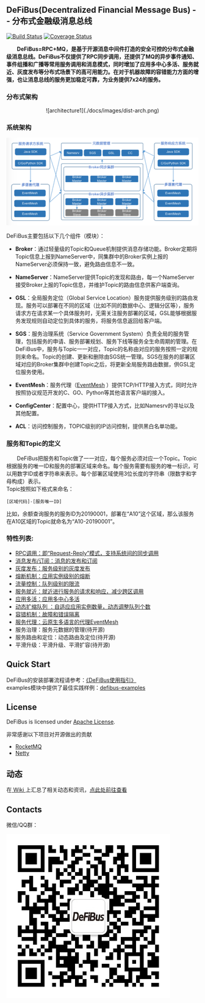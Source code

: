 ## DeFiBus(Decentralized Financial Message Bus) -- 分布式金融级消息总线
[![Build Status](https://www.travis-ci.org/WeBankFinTech/DeFiBus.svg?branch=master)](https://www.travis-ci.org/WeBankFinTech/DeFiBus) [![Coverage Status](https://coveralls.io/repos/github/WeBankFinTech/DeFiBus/badge.svg?branch=master)](https://coveralls.io/github/WeBankFinTech/DeFiBus?branch=master)

&nbsp;&nbsp;&nbsp;&nbsp;&nbsp;&nbsp;
**DeFiBus=RPC+MQ，是基于开源消息中间件打造的安全可控的分布式金融级消息总线。DeFiBus不仅提供了RPC同步调用，还提供了MQ的异步事件通知、事件组播和广播等常用服务调用和消息模式，同时增加了应用多中心多活、服务就近、灰度发布等分布式场景下的高可用能力。在对于机器故障的容错能力方面的增强，也让消息总线的服务更加稳定可靠，为业务提供7x24的服务。**

### 分布式架构  
<div align=center>
![architecture1](./docs/images/dist-arch.png)
</div>

### 系统架构
![architecture2](./docs/images/defibus-arch.png)
  
DeFiBus主要包括以下几个组件（模块）：  

* **Broker**：通过轻量级的Topic和Queue机制提供消息存储功能。Broker定期将Topic信息上报到NameServer中，同集群中的Broker实例上报的NameServer必须保持一致，避免路由信息不一致。  

* **NameServer**：NameServer提供Topic的发现和路由，每一个NameServer接受Broker上报的Topic信息，并维护Topic的路由信息供客户端查询。  

* **GSL**：全局服务定位（Global Service Location）服务提供服务级别的路由发现。服务可以部署在不同的区域（比如不同的数据中心、逻辑分区等），服务请求方在请求某一个具体服务时，无需关注服务部署的区域，GSL能够根据服务发现规则自动定位到具体的服务，将服务信息返回给客户端。  

* **SGS**：服务治理系统（Service Government System）负责全局的服务管理，包括服务的申请、服务部署规划、服务下线等服务全生命周期的管理。在DeFiBus中，服务与Topic一一对应，Topic的名称由对应的服务按照一定的规则来命名。Topic的创建、更新和删除由SGS统一管理。SGS在服务的部署区域对应的Broker集群中创建Topic之后，将更新全局服务路由数据，供GSL定位服务使用。

* **EventMesh**：服务代理（[EventMesh](https://github.com/WeBankFinTech/EventMesh) ）提供TCP/HTTP接入方式，同时允许按照协议规范开发的C、GO、Python等其他语言客户端的接入。

* **ConfigCenter**：配置中心，提供HTTP接入方式，比如Namesrv的寻址以及其他配置。

* **ACL**：访问控制服务，TOPIC级别的IP访问控制，提供黑白名单功能。

### 服务和Topic的定义
&nbsp;&nbsp;&nbsp;&nbsp;&nbsp;&nbsp;
DeFiBus把服务和Topic做了一一对应，每个服务必须对应一个Topic。Topic根据服务的唯一ID和服务的部署区域来命名。每个服务需要有服务的唯一标识，可以用数字ID或者字符串来表示。每个部署区域使用3位长度的字符串（限数字和字母构成）表示。  
Topic按照如下格式来命名：
```
[区域代码]-[服务唯一ID]
```

比如，余额查询服务的服务ID为20190001，部署在“A10”这个区域，那么该服务在A10区域的Topic就命名为“A10-20190001”。

### 特性列表:
* [RPC调用：即“Request-Reply”模式，支持系统间的同步调用](docs/cn/features/1-request-response-call.md)
* [消息发布/订阅：消息的发布和订阅](docs/cn/features/9-publish-type.md)
* [灰度发布：服务级别的灰度发布](docs/cn/features/2-dark-launch.md)
* [熔断机制：应用实例级别的熔断](docs/cn/features/3-circuit-break-mechanism.md)
* [流量控制：队列级别的限流](docs/cn/features/10-flow-control.md)
* [服务就近：就近进行服务的请求和响应，减少跨区调用](docs/cn/features/4-invoke-service-nearby.md)
* [应用多活：应用多中心多活](docs/cn/features/5-multi-active.md)
* [动态扩缩队列 ：自适应应用实例数量，动态调整队列个数](docs/cn/features/6-dynamic-adjust-queue.md)
* [容错机制：故障和错误隔离](docs/cn/features/8-fault-tolerant.md)
* [服务代理：云原生多语言的代理EventMesh](https://github.com/WeBankFinTech/EventMesh)
* 服务治理：服务元数据的管理(待开源)
* 服务路由和定位：动态路由及定位(待开源)
* 平滑升级：平滑升级、平滑扩容(待开源)



## Quick Start
DeFiBus的安装部署流程请参考：[《DeFiBus使用指引》](docs/cn/quickstart.md)   
examples模块中提供了最佳实践样例：[defibus-examples](defibus-examples)

## License
DeFiBus is licensed under [Apache License](https://github.com/WeBankFinTech/DeFiBus/blob/master/LICENSE).

非常感谢以下项目对开源做出的贡献
* [RocketMQ](https://github.com/apache/rocketmq)
* [Netty](https://github.com/netty/netty)

## 动态
在[ Wiki ](https://github.com/WeBankFinTech/DeFiBus/wiki)上汇总了相关动态和资讯，[点此处前往查看](https://github.com/WeBankFinTech/DeFiBus/wiki)

## Contacts
微信/QQ群：

![wechat_qr](./docs/images/wechat_helper.png)



